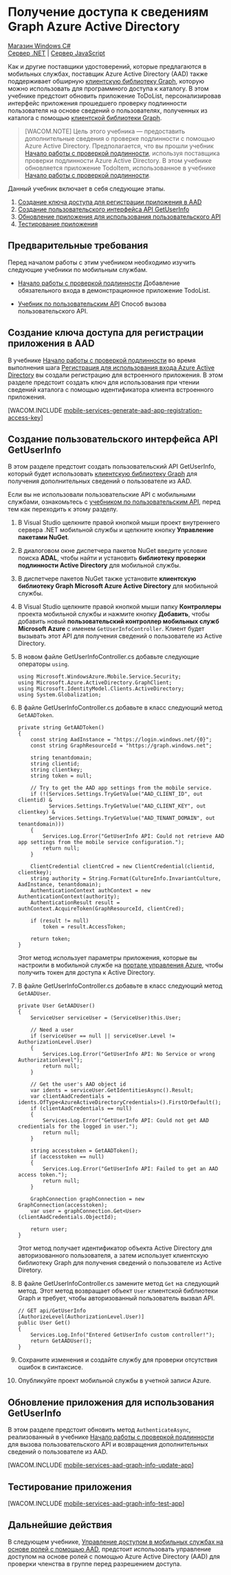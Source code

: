<properties linkid="develop-mobile-tutorials-dotnet-aad-graph-info" urlDisplayName="Accessing Azure Active Directory Graph Information" pageTitle="Accessing Azure Active Directory Graph Information (Windows Store) | Mobile Dev Center" metaKeywords="" description="Learn how to access Azure Active Directory information using the Graph API in your Windows Store application." metaCanonical="" disqusComments="1" umbracoNaviHide="1" documentationCenter="Mobile" title="Accessing Azure Active Directory Graph Information" authors="wesmc" />

<tags ms.service="mobile-services" ms.workload="mobile" ms.tgt_pltfrm="mobile-windows-store" ms.devlang="dotnet" ms.topic="article" ms.date="08/20/2014" ms.author="wesmc" />

# Получение доступа к сведениям Graph Azure Active Directory

<div class="dev-center-tutorial-selector sublanding">
    <a href="/ru-ru/documentation/articles/mobile-services-dotnet-backend-windows-store-aad-graph-info/" title="Магазин Windows C#" class="current">Магазин Windows C#</a>
</div>

<div class="dev-center-tutorial-subselector">
    <a href="/ru-ru/documentation/articles/mobile-services-dotnet-backend-windows-store-dotnet-aad-graph-info/" title="Сервер .NET" class="current">Сервер .NET</a> |
    <a href="/ru-ru/documentation/articles/mobile-services-javascript-backend-windows-store-dotnet-aad-graph-info/" title="Сервер JavaScript">Сервер JavaScript</a>
</div>

Как и другие поставщики удостоверений, которые предлагаются в мобильных службах, поставщик Azure Active Directory (AAD) также поддерживает обширную [клиентскую библиотеку Graph][клиентскую библиотеку Graph], которую можно использовать для программного доступа к каталогу. В этом учебнике предстоит обновить приложение ToDoList, персонализировав интерфейс приложения прошедшего проверку подлинности пользователя на основе сведений о пользователях, полученных из каталога с помощью [клиентской библиотеки Graph][клиентскую библиотеку Graph].

> [WACOM.NOTE] Цель этого учебника — предоставить дополнительные сведения о проверке подлинности с помощью Azure Active Directory. Предполагается, что вы прошли учебник [Начало работы с проверкой подлинности][Начало работы с проверкой подлинности], используя поставщика проверки подлинности Azure Active Directory. В этом учебнике обновляется приложение TodoItem, использованное в учебнике [Начало работы с проверкой подлинности][Начало работы с проверкой подлинности].

Данный учебник включает в себя следующие этапы.

1.  [Создание ключа доступа для регистрации приложения в AAD][Создание ключа доступа для регистрации приложения в AAD]
2.  [Создание пользовательского интерфейса API GetUserInfo][Создание пользовательского интерфейса API GetUserInfo]
3.  [Обновление приложения для использования пользовательского API][Обновление приложения для использования пользовательского API]
4.  [Тестирование приложения][Тестирование приложения]

## Предварительные требования

Перед началом работы с этим учебником необходимо изучить следующие учебники по мобильным службам.

-   [Начало работы с проверкой подлинности][Начало работы с проверкой подлинности]
    Добавление обязательного входа в демонстрационное приложение TodoList.

-   [Учебник по пользовательским API][Учебник по пользовательским API]
    Способ вызова пользовательского API.

## <a name="generate-key"></a>Создание ключа доступа для регистрации приложения в AAD

В учебнике [Начало работы с проверкой подлинности][Начало работы с проверкой подлинности] во время выполнения шага [Регистрация для использования входа Azure Active Directory][Регистрация для использования входа Azure Active Directory] вы создали регистрацию для встроенного приложения. В этом разделе предстоит создать ключ для использования при чтении сведений каталога с помощью идентификатора клиента встроенного приложения.

[WACOM.INCLUDE [mobile-services-generate-aad-app-registration-access-key](../includes/mobile-services-generate-aad-app-registration-access-key.md)]

## <a name="create-api"></a>Создание пользовательского интерфейса API GetUserInfo

В этом разделе предстоит создать пользовательский API GetUserInfo, который будет использовать [клиентскую библиотеку Graph][клиентскую библиотеку Graph] для получения дополнительных сведений о пользователе из AAD.

Если вы не использовали пользовательские API с мобильными службами, ознакомьтесь с [учебником по пользовательским API][Учебник по пользовательским API], перед тем как переходить к этому разделу.

1.  В Visual Studio щелкните правой кнопкой мыши проект внутреннего сервера .NET мобильной службы и щелкните кнопку **Управление пакетами NuGet**.
2.  В диалоговом окне диспетчера пакетов NuGet введите условие поиска **ADAL**, чтобы найти и установить **библиотеку проверки подлинности Active Directory** для мобильной службы.
3.  В диспетчере пакетов NuGet также установите **клиентскую библиотеку Graph Microsoft Azure Active Directory** для мобильной службы.

4.  В Visual Studio щелкните правой кнопкой мыши папку **Контроллеры** проекта мобильной службы и нажмите кнопку **Добавить**, чтобы добавить новый **пользовательский контроллер мобильных служб Microsoft Azure** с именем `GetUserInfoController`. Клиент будет вызывать этот API для получения сведений о пользователе из Active Directory.

5.  В новом файле GetUserInfoController.cs добавьте следующие операторы `using`.

        using Microsoft.WindowsAzure.Mobile.Service.Security;
        using Microsoft.Azure.ActiveDirectory.GraphClient;
        using Microsoft.IdentityModel.Clients.ActiveDirectory;
        using System.Globalization;

6.  В файле GetUserInfoController.cs добавьте в класс следующий метод `GetAADToken`.

        private string GetAADToken()
        {
            const string AadInstance = "https://login.windows.net/{0}";
            const string GraphResourceId = "https://graph.windows.net";

            string tenantdomain;
            string clientid;
            string clientkey;
            string token = null;

            // Try to get the AAD app settings from the mobile service.  
            if (!(Services.Settings.TryGetValue("AAD_CLIENT_ID", out clientid) &
                  Services.Settings.TryGetValue("AAD_CLIENT_KEY", out clientkey) &
                  Services.Settings.TryGetValue("AAD_TENANT_DOMAIN", out tenantdomain)))
            {
                Services.Log.Error("GetUserInfo API: Could not retrieve AAD app settings from the mobile service configuration.");
                return null;
            }

            ClientCredential clientCred = new ClientCredential(clientid, clientkey);
            string authority = String.Format(CultureInfo.InvariantCulture, AadInstance, tenantdomain);
            AuthenticationContext authContext = new AuthenticationContext(authority);
            AuthenticationResult result = authContext.AcquireToken(GraphResourceId, clientCred);

            if (result != null)            
                token = result.AccessToken;

            return token;
        }

    Этот метод использует параметры приложения, которые вы настроили в мобильной службе на [портале управления Azure][портале управления Azure], чтобы получить токен для доступа к Active Directory.

7.  В файле GetUserInfoController.cs добавьте в класс следующий метод `GetAADUser`.

        private User GetAADUser()
        {
            ServiceUser serviceUser = (ServiceUser)this.User;

            // Need a user
            if (serviceUser == null || serviceUser.Level != AuthorizationLevel.User)
            {
                Services.Log.Error("GetUserInfo API: No Service or wrong Authorizationlevel");
                return null;
            }

            // Get the user's AAD object id
            var idents = serviceUser.GetIdentitiesAsync().Result;
            var clientAadCredentials = idents.OfType<AzureActiveDirectoryCredentials>().FirstOrDefault();
            if (clientAadCredentials == null)
            {
                Services.Log.Error("GetUserInfo API: Could not get AAD credientials for the logged in user.");
                return null;
            }

            string accesstoken = GetAADToken();
            if (accesstoken == null)
            {
                Services.Log.Error("GetUserInfo API: Failed to get an AAD access token.");
                return null;
            }

            GraphConnection graphConnection = new GraphConnection(accesstoken);
            var user = graphConnection.Get<User>(clientAadCredentials.ObjectId);

            return user;
        }

    Этот метод получает идентификатор объекта Active Directory для авторизованного пользователя, а затем использует клиентскую библиотеку Graph для получения сведений о пользователе из Active Diretory.

8.  В файле GetUserInfoController.cs замените метод `Get` на следующий метод. Этот метод возвращает объект `User` клиентской библиотеки Graph и требует, чтобы авторизованный пользователь вызвал API.

        // GET api/GetUserInfo
        [AuthorizeLevel(AuthorizationLevel.User)]
        public User Get()
        {
            Services.Log.Info("Entered GetUserInfo custom controller!");
            return GetAADUser();
        }

9.  Сохраните изменения и создайте службу для проверки отсутствия ошибок в синтаксисе.
10. Опубликуйте проект мобильной службы в учетной записи Azure.

## <a name="update-app"></a>Обновление приложения для использования GetUserInfo

В этом разделе предстоит обновить метод `AuthenticateAsync`, реализованный в учебнике [Начало работы с проверкой подлинности][Начало работы с проверкой подлинности] для вызова пользовательского API и возвращения дополнительных сведений о пользователе из AAD.

[WACOM.INCLUDE [mobile-services-aad-graph-info-update-app](../includes/mobile-services-aad-graph-info-update-app.md)]

## <a name="test-app"></a> Тестирование приложения

[WACOM.INCLUDE [mobile-services-aad-graph-info-test-app](../includes/mobile-services-aad-graph-info-test-app.md)]

## <a name="next-steps"></a>Дальнейшие действия

В следующем учебнике, [Управление доступом в мобильных службах на основе ролей с помощью AAD][Управление доступом в мобильных службах на основе ролей с помощью AAD], предстоит использовать управление доступом на основе ролей с помощью Azure Active Directory (AAD) для проверки членства в группе перед разрешением доступа.

<!-- Anchors. -->
<!-- Images -->
<!-- URLs. -->

  [клиентскую библиотеку Graph]: http://go.microsoft.com/fwlink/?LinkId=510536
  [Начало работы с проверкой подлинности]: /ru-ru/documentation/articles/mobile-services-dotnet-backend-windows-store-dotnet-get-started-users/
  [Создание ключа доступа для регистрации приложения в AAD]: #generate-key
  [Создание пользовательского интерфейса API GetUserInfo]: #create-api
  [Обновление приложения для использования пользовательского API]: #update-app
  [Тестирование приложения]: #test-app
  [Учебник по пользовательским API]: /ru-ru/documentation/articles/mobile-services-dotnet-backend-windows-store-dotnet-call-custom-api/
  [Регистрация для использования входа Azure Active Directory]: /ru-ru/documentation/articles/mobile-services-how-to-register-active-directory-authentication/
  [mobile-services-generate-aad-app-registration-access-key]: ../includes/mobile-services-generate-aad-app-registration-access-key.md
  [портале управления Azure]: https://manage.windowsazure.com/
  [mobile-services-aad-graph-info-update-app]: ../includes/mobile-services-aad-graph-info-update-app.md
  [mobile-services-aad-graph-info-test-app]: ../includes/mobile-services-aad-graph-info-test-app.md
  [Управление доступом в мобильных службах на основе ролей с помощью AAD]: /ru-ru/documentation/articles/mobile-services-dotnet-backend-windows-store-dotnet-aad-rbac/
